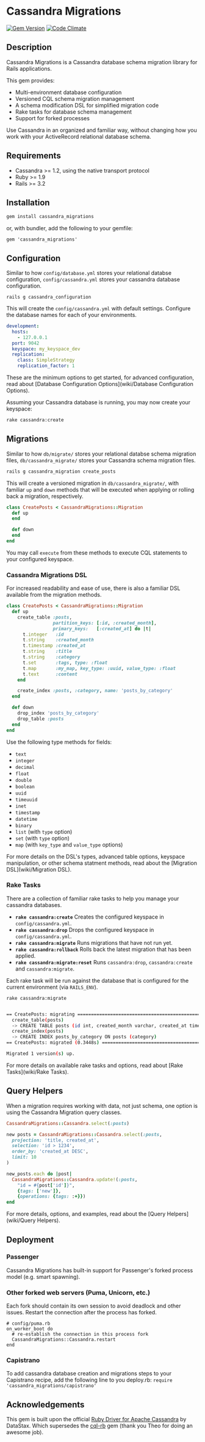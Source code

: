 # Cassandra Migrations
[![Gem Version](https://badge.fury.io/rb/cassandra_migrations.png)](http://badge.fury.io/rb/cassandra_migrations)
[![Code Climate](https://codeclimate.com/github/hsgubert/cassandra_migrations.png)](https://codeclimate.com/github/hsgubert/cassandra_migrations)

## Description
Cassandra Migrations is a Cassandra database schema migration library for Rails applications.

This gem provides:
  * Multi-environment database configuration
  * Versioned CQL schema migration management
  * A schema modification DSL for simplified migration code
  * Rake tasks for database schema management
  * Support for forked processes

Use Cassandra in an organized and familiar way, without changing how you work with your ActiveRecord relational database schema.

## Requirements

- Cassandra >= 1.2, using the native transport protocol
- Ruby >= 1.9
- Rails >= 3.2

## Installation

```ruby
gem install cassandra_migrations
```

or, with bundler, add the following to your gemfile:

```
gem 'cassandra_migrations'
```

## Configuration

Similar to how `config/database.yml` stores your relational databse configuration, `config/cassandra.yml` stores your cassandra database configuration.

```
rails g cassandra_configuration
```

This will create the `config/cassandra.yml` with default settings. Configure the database names for each of your environments.

```yml
development:
  hosts:
    - 127.0.0.1
  port: 9042
  keyspace: my_keyspace_dev
  replication:
    class: SimpleStrategy
    replication_factor: 1
```

These are the minimum options to get started, for advanced configuration, read about [Database Configuration Options](wiki/Database Configuration Options).

Assuming your Cassandra database is running, you may now create your keyspace:

```bash
rake cassandra:create
```

## Migrations

Similar to how `db/migrate/` stores your relational databse schema migration files, `db/cassandra_migrate/` stores your Cassandra schema migration files.

``` bash
rails g cassandra_migration create_posts
```

This will create a versioned migration in `db/cassandra_migrate/`, with familiar `up` and `down` methods that will be executed when applying or rolling back a migration, respectively.

```ruby
class CreatePosts < CassandraMigrations::Migration
  def up
  end

  def down
  end
end
```
You may call `execute` from these methods to execute CQL statements to your configured keyspace.

### Cassandra Migrations DSL

For increased readability and ease of use, there is also a familiar DSL available from the migration methods.

```ruby
class CreatePosts < CassandraMigrations::Migration
  def up
    create_table :posts,
                 partition_keys: [:id, :created_month],
                 primary_keys:   [:created_at] do |t|
      t.integer   :id
      t.string    :created_month
      t.timestamp :created_at
      t.string    :title
      t.string    :category
      t.set       :tags, type: :float
      t.map       :my_map, key_type: :uuid, value_type: :float
      t.text      :content
    end

    create_index :posts, :category, name: 'posts_by_category'
  end

  def down
    drop_index 'posts_by_category'
    drop_table :posts
  end
end
```

Use the following type methods for fields:

* `text`
* `integer`
* `decimal`
* `float`
* `double`
* `boolean`
* `uuid`
* `timeuuid`
* `inet`
* `timestamp`
* `datetime`
* `binary`
* `list` (with `type` option)
* `set` (with `type` option)
* `map` (with `key_type` and `value_type` options)

For more details on the DSL's types, advanced table options, keyspace manipulation, or other schema statment methods, read about the [Migration DSL](wiki/Migration DSL).

### Rake Tasks

There are a collection of familiar rake tasks to help you manage your cassandra databases.

  * **`rake cassandra:create`** Creates the configured keyspace in `config/cassandra.yml`.
  * **`rake cassandra:drop`** Drops the configured keyspace in `config/cassandra.yml`.
  * **`rake cassandra:migrate`** Runs migrations that have not run yet.
  * **`rake cassandra:rollback`** Rolls back the latest migration that has been applied.
  * **`rake cassandra:migrate:reset`**  Runs `cassandra:drop`, `cassandra:create` and `cassandra:migrate`.

Each rake task will be run against the database that is configured for the current environment (via `RAILS_ENV`).

```
rake cassandra:migrate
```

```bash

== CreatePosts: migrating =====================================================
  create_table(posts)
  -> CREATE TABLE posts (id int, created_month varchar, created_at timestamp, title varchar, category varchar, content text, PRIMARY KEY((id, created_month), created_at))
  create_index(posts)
  -> CREATE INDEX posts_by_category ON posts (category)
== CreatePosts: migrated (0.3448s) ============================================

Migrated 1 version(s) up.
```

For more details on available rake tasks and options, read about [Rake Tasks](wiki/Rake Tasks).

## Query Helpers

When a migration requires working with data, not just schema, one option is using the Cassandra Migration query classes.

```ruby
CassandraMigrations::Cassandra.select(:posts)
```

```ruby
new posts = CassandraMigrations::Cassandra.select(:posts,
  projection: 'title, created_at',
  selection: 'id > 1234',
  order_by: 'created_at DESC',
  limit: 10
)

new_posts.each do |post|
  CassandraMigrations::Cassandra.update!(:posts,
    "id = #{post['id']}",
    {tags: ['new']},
    {operations: {tags: :+}})
end
```

For more details, options, and examples, read about the [Query Helpers](wiki/Query Helpers).


## Deployment

### Passenger

Cassandra Migrations has built-in support for Passenger's forked process model (e.g. smart spawning).

### Other forked web servers (Puma, Unicorn, etc.)

Each fork should contain its own session to avoid deadlock and other issues. Restart the connection after the process has forked.

```
# config/puma.rb
on_worker_boot do
  # re-establish the connection in this process fork
  CassandraMigrations::Cassandra.restart
end
```

### Capistrano

To add cassandra database creation and migrations steps to your Capistrano recipe, add the following line to you deploy.rb:
`require 'cassandra_migrations/capistrano'`

## Acknowledgements

This gem is built upon the official [Ruby Driver for Apache Cassandra](https://github.com/datastax/ruby-driver) by DataStax.
Which supersedes the [cql-rb](https://github.com/iconara/cql-rb) gem (thank you Theo for doing an awesome job).
